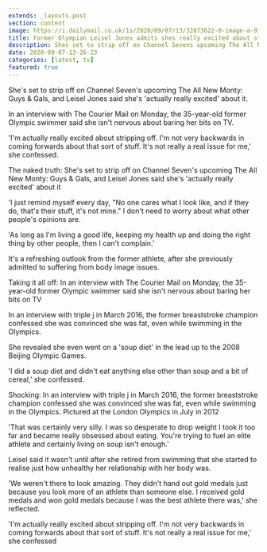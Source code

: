 ```yaml
---
extends: _layouts.post
section: content
image: https://i.dailymail.co.uk/1s/2020/09/07/13/32873622-0-image-a-91_1599480292272.jpg 
title: Former Olympian Leisel Jones admits shes really excited about stripping off in The All New Monty 
description: Shes set to strip off on Channel Sevens upcoming The All New Monty Guys & Gals, and Leisel Jones said shes actually really excited about it. 
date: 2020-09-07-13-26-23 
categories: [latest, tv] 
featured: true 
--- 
```

She's set to strip off on Channel Seven's upcoming The All New Monty: Guys & Gals, and Leisel Jones said she's 'actually really excited' about it.

In an interview with The Courier Mail on Monday, the 35-year-old former Olympic swimmer said she isn't nervous about baring her bits on TV. 

'I'm actually really excited about stripping off. I'm not very backwards in coming forwards about that sort of stuff. It's not really a real issue for me,' she confessed.

The naked truth: She's set to strip off on Channel Seven's upcoming The All New Monty: Guys & Gals, and Leisel Jones said she's 'actually really excited' about it

'I just remind myself every day, "No one cares what I look like, and if they do, that's their stuff, it's not mine." I don't need to worry about what other people's opinions are.

'As long as I'm living a good life, keeping my health up and doing the right thing by other people, then I can't complain.'

It's a refreshing outlook from the former athlete, after she previously admitted to suffering from body image issues.

Taking it all off: In an interview with The Courier Mail on Monday, the 35-year-old former Olympic swimmer said she isn't nervous about baring her bits on TV

In an interview with triple j in March 2016, the former breaststroke champion confessed she was convinced she was fat, even while swimming in the Olympics.

She revealed she even went on a 'soup diet' in the lead up to the 2008 Beijing Olympic Games.

'I did a soup diet and didn't eat anything else other than soup and a bit of cereal,' she confessed. 

Shocking: In an interview with triple j in March 2016, the former breaststroke champion confessed she was convinced she was fat, even while swimming in the Olympics. Pictured at the London Olympics in July in 2012

'That was certainly very silly. I was so desperate to drop weight I took it too far and became really obsessed about eating. You're trying to fuel an elite athlete and certainly living on soup isn't enough.'

Leisel said it wasn't until after she retired from swimming that she started to realise just how unhealthy her relationship with her body was.

'We weren't there to look amazing. They didn't hand out gold medals just because you look more of an athlete than someone else. I received gold medals and won gold medals because I was the best athlete there was,' she reflected.  

'I'm actually really excited about stripping off. I'm not very backwards in coming forwards about that sort of stuff. It's not really a real issue for me,' she confessed

